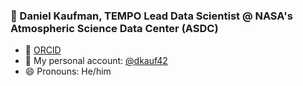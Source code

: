 ### 👋 Daniel Kaufman, TEMPO Lead Data Scientist @ NASA's Atmospheric Science Data Center (ASDC)

- 🧪 [ORCID](https://orcid.org/0000-0002-1487-7298)
- 🏢 My personal account: [@dkauf42](https://github.com/dkauf42)
- 😄 Pronouns: He/him

<!--
**danielfromearth/danielfromearth** is a ✨ _special_ ✨ repository because its `README.md` (this file) appears on your GitHub profile.

Here are some ideas to get you started:

- 🔭 I’m currently working on ...
- 🌱 I’m currently learning ...
- 👯 I’m looking to collaborate on ...
- 🤔 I’m looking for help with ...
- 💬 Ask me about ...
- 📫 How to reach me: ...
- 😄 Pronouns: ...
- ⚡ Fun fact: ...
-->
